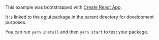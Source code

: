 This example was bootstrapped with [Create React App](https://github.com/facebook/create-react-app).

It is linked to the ogiui package in the parent directory for development purposes.

You can run `yarn install` and then `yarn start` to test your package.
